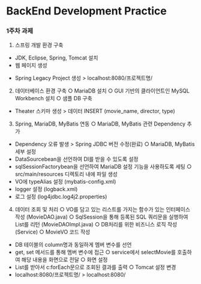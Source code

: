 # BackEnd Development Practice #

### 1주차 과제 ###

1. 스프링 개발 환경 구축
 - JDK, Eclipse, Spring, Tomcat 설치
 - 웹 페이지 생성
  * Spring Legacy Project 생성 > localhost:8080/프로젝트명/

2. 데이터베이스 환경 구축
 ○ MariaDB 설치 
 ○ GUI 기반의 클라이언트인 MySQL Workbench 설치
 ○ 샘플 DB 구축 
  - Theater 스키마 생성 > 데이터 INSERT (movie_name, director, type)

3. Spring, MariaDB, MyBatis 연동
 ○ MariaDB, MyBatis 관련 Dependency 추가 
  - Dependency 오류 발생 > Spring JDBC 버전 수정(완료)
 ○ MariaDB, MyBatis 세부 설정
- DataSourcebean을 선언하여 DI를 받을 수 있도록 설정 
- sqlSessionFactorybean을 선언하여 MariaDB 설정 기능을 사용하도록 세팅
 ○ src/main/resources 디렉토리 내에 파일 생성
- VO에 typeAlias 설정 (mybatis-config.xml)
- logger 설정 (logback.xml)
- 로그 설정 (log4jdbc.log4j2.properties)

4. 데이터 조회 및 처리 
 ○ VO를 담고 있는 리스트를 가지는 함수가 있는 인터페이스 작성 (MovieDAO.java)
 ○ SqlSession을 통해 등록된 SQL 쿼리문을 실행하여 List를 리턴 (MovieDAOImpl.java)
 ○ DB처리를 위한 비즈니스 로직 작성 (Service)
 ○ MovieVO 코드 작성
- DB 테이블의 column명과 동일하게 멤버 변수를 선언
- get, set 메서드를 통해 멤버 변수에 접근
 ○ service에서 selectMovie를 호출하여 해당 내용을 화면으로 전달
 ○ 화면 설정
- List를 받아서 c:forEach문으로 조회된 결과를 출력
 ○ Tomcat 설정 변경
- localhost:8080/프로젝트명/ > localhost:8080/

